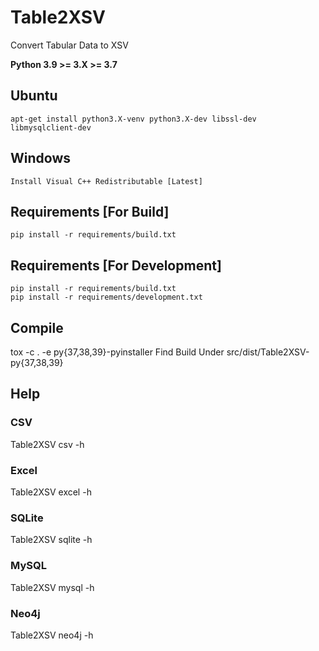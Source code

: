 # Table2XSV
Convert Tabular Data to XSV

**Python 3.9 >= 3.X >= 3.7**

## Ubuntu
    apt-get install python3.X-venv python3.X-dev libssl-dev libmysqlclient-dev

## Windows
    Install Visual C++ Redistributable [Latest]

## Requirements [For Build]
    pip install -r requirements/build.txt

## Requirements [For Development]
    pip install -r requirements/build.txt
    pip install -r requirements/development.txt

## Compile
tox -c . -e py{37,38,39}-pyinstaller
Find Build Under src/dist/Table2XSV-py{37,38,39}

## Help
### CSV
Table2XSV csv -h

### Excel
Table2XSV excel -h

### SQLite
Table2XSV sqlite -h

### MySQL
Table2XSV mysql -h

### Neo4j
Table2XSV neo4j -h
